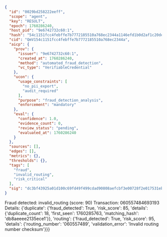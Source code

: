 ```json
{
  "id": "0029bd258222eeff",
  "scope": "agent",
  "key": "RESULT",
  "epoch": 1760286240,
  "host_pid": "9e6742732c60:1",
  "hash": "54c1151fcc4febffe7b7772185510a768ec2344a1146efd1b0d2af1c20de4f21",
  "cid": "QmV154c1151fcc4febffe7b7772185510a768ec2344a",
  "aicp": {
    "prov": {
      "issuer": "9e6742732c60:1",
      "created_at": 1760286240,
      "method": "automated_fraud_detection",
      "vc_type": "VerifiableCredential"
    },
    "ucon": {
      "usage_constraints": [
        "no_pii_export",
        "audit_required"
      ],
      "purpose": "fraud_detection_analysis",
      "enforcement": "mandatory"
    },
    "eval": {
      "confidence": 1.0,
      "evidence_count": 0,
      "review_status": "pending",
      "evaluated_at": 1760286240
    }
  },
  "sources": [],
  "edges": [],
  "metrics": {},
  "thresholds": {},
  "tags": [
    "fraud",
    "invalid_routing",
    "risk_critical"
  ],
  "sig": "dc3bf43925a01d100c69fd49f499cdad90808aefcbf3e00728f2e017531eb643"
}
```

Fraud detected: invalid_routing (score: 90)
Transaction: 060557484693193
Details: {'duplicate': {'fraud_detected': True, 'risk_score': 85, 'details': {'duplicate_count': 18, 'first_seen': 1760285763, 'matching_hash': 'db8aeeee2135ece1'}}, 'routing': {'fraud_detected': True, 'risk_score': 95, 'details': {'routing_number': '060557489', 'validation_error': 'Invalid routing number checksum'}}}